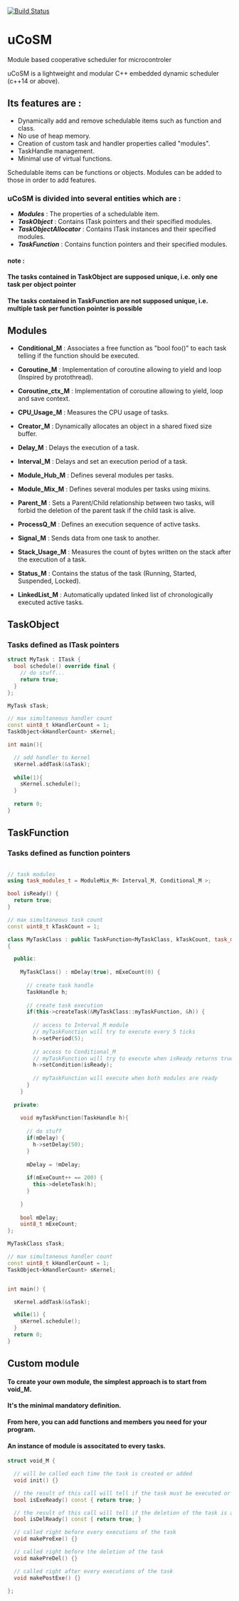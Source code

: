 [![Build Status](https://travis-ci.com/ThomasAUB/uCoSM.svg?branch=master)](https://travis-ci.com/ThomasAUB/uCoSM)

# uCoSM
Module based cooperative scheduler for microcontroler

  uCoSM is a lightweight and modular C++ embedded dynamic scheduler (c++14 or above). 
  
## Its features are :
  
 - Dynamically add and remove schedulable items such as function and class.
 - No use of heap memory.
 - Creation of custom task and handler properties called "modules".
 - TaskHandle management.
 - Minimal use of virtual functions.
   
  
  Schedulable items can be functions or objects. 
  Modules can be added to those in order to add features.
  
### uCoSM is divided into several entities which are :
  
 - ***Modules***     : The properties of a schedulable item.
 - ***TaskObject***      : Contains ITask pointers and their specified modules.
 - ***TaskObjectAllocator***      : Contains ITask instances and their specified modules.
 - ***TaskFunction*** : Contains function pointers and their specified modules.

#### note : 
#### The tasks contained in TaskObject are supposed unique, i.e. only one task per object pointer
#### The tasks contained in TaskFunction are not supposed unique, i.e. multiple task per function pointer is possible



## Modules
      
 - **Conditional_M** : Associates a free function as "bool foo()" to each task telling if the function should be executed.
    
 - **Coroutine_M** : Implementation of coroutine allowing to yield and loop (Inspired by protothread).
    
 - **Coroutine_ctx_M** : Implementation of coroutine allowing to yield, loop and save context.
    
    
 - **CPU_Usage_M** : Measures the CPU usage of tasks.
    
    
 - **Creator_M**        : Dynamically allocates an object in a shared fixed size buffer.
    
    
 - **Delay_M**          : Delays the execution of a task.
    
    
 - **Interval_M**       : Delays and set an execution period of a task.
    
    
 - **Module_Hub_M**     : Defines several modules per tasks.
    
    
 - **Module_Mix_M**     : Defines several modules per tasks using mixins.
    
    
 - **Parent_M**         : Sets a Parent/Child relationship between two tasks, will forbid the deletion of the parent task if the child task is alive. 
                          
        
 - **ProcessQ_M**       : Defines an execution sequence of active tasks.
    
    
 - **Signal_M**         : Sends data from one task to another.
    
    
 - **Stack_Usage_M**      : Measures the count of bytes written on the stack after the execution of a task.
    
    
 - **Status_M**         : Contains the status of the task (Running, Started, Suspended, Locked).
            
            
 - **LinkedList_M**     : Automatically updated linked list of chronologically executed active tasks.
    
   
   
  
## TaskObject

### Tasks defined as ITask pointers

```cpp
struct MyTask : ITask {
  bool schedule() override final {
    // do stuff...
    return true;
  }
};

MyTask sTask;

// max simultaneous handler count
const uint8_t kHandlerCount = 1;
TaskObject<kHandlerCount> sKernel;

int main(){

  // add handler to kernel
  sKernel.addTask(&sTask);
  
  while(1){
    sKernel.schedule();
  }
  
  return 0;
}
```




## TaskFunction

### Tasks defined as function pointers

```cpp

// task modules
using task_modules_t = ModuleMix_M< Interval_M, Conditional_M >;

bool isReady() {
  return true;
}

// max simultaneous task count
const uint8_t kTaskCount = 1;

class MyTaskClass : public TaskFunction<MyTaskClass, kTaskCount, task_modules_t>
{

  public:
  
    MyTaskClass() : mDelay(true), mExeCount(0) {
      
      // create task handle
      TaskHandle h;
      
      // create task execution
      if(this->createTask(&MyTaskClass::myTaskFunction, &h)) {
      
        // access to Interval_M module
        // myTaskFunction will try to execute every 5 ticks
        h->setPeriod(5);
        
        // access to Conditional_M
        // myTaskFunction will try to execute when isReady returns true 
        h->setCondition(isReady);
        
        // myTaskFunction will execute when both modules are ready
      }
    }
  
  private:
  
    void myTaskFunction(TaskHandle h){
    
      // do stuff
      if(mDelay) {
        h->setDelay(50);
      }
      
      mDelay = !mDelay;
      
      if(mExeCount++ == 200) {
        this->deleteTask(h);
      }
      
    }
    
    bool mDelay;
    uint8_t mExeCount;
};

MyTaskClass sTask;

// max simultaneous handler count
const uint8_t kHandlerCount = 1;
TaskObject<kHandlerCount> sKernel;


int main() {

  sKernel.addTask(&sTask);

  while(1) {
    sKernel.schedule();
  }
  return 0;
}
```


## Custom module

#### To create your own module, the simplest approach is to start from void_M.
#### It's the minimal mandatory definition.
#### From here, you can add functions and members you need for your program.
#### An instance of module is associtated to every tasks.

```cpp
struct void_M {

  // will be called each time the task is created or added
  void init() {}

  // the result of this call will tell if the task must be executed or not
  bool isExeReady() const { return true; }

  // the result of this call will tell if the deletion of the task is allowed or not
  bool isDelReady() const { return true; }

  // called right before every executions of the task
  void makePreExe() {}

  // called right before the deletion of the task
  void makePreDel() {}

  // called right after every executions of the task
  void makePostExe() {}

};
```
